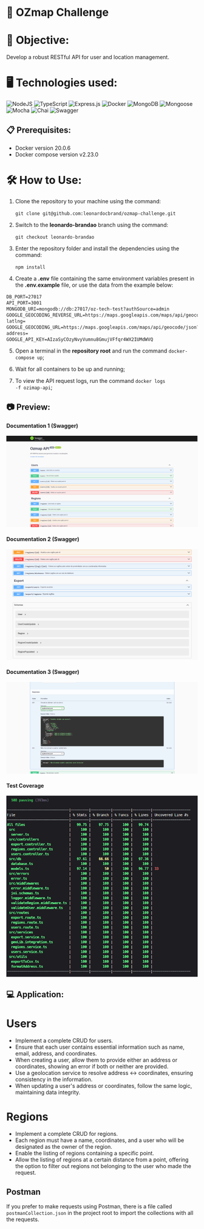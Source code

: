 # 🛒 OZmap Challenge

# 🎯 Objective:

Develop a robust RESTful API for user and location management.

# 🖥️ Technologies used:

![NodeJS](https://img.shields.io/badge/node.js-6DA55F?style=for-the-badge&logo=node.js&logoColor=white)
![TypeScript](https://img.shields.io/badge/typescript-%23007ACC.svg?style=for-the-badge&logo=typescript&logoColor=white)
![Express.js](https://img.shields.io/badge/express.js-%23404d59.svg?style=for-the-badge&logo=express&logoColor=%2361DAFB)
![Docker](https://img.shields.io/badge/docker-%230db7ed.svg?style=for-the-badge&logo=docker&logoColor=white)
![MongoDB](https://img.shields.io/badge/MongoDB-%234ea94b.svg?style=for-the-badge&logo=mongodb&logoColor=white)
![Mongoose](https://img.shields.io/badge/mongooose-%234ea94b.svg?style=for-the-badge&logo=mongoose&logoColor=white)
![Mocha](https://img.shields.io/badge/-mocha-%238D6748?style=for-the-badge&logo=mocha&logoColor=white)
![Chai](https://img.shields.io/badge/chai-974942?style=for-the-badge&logo=chai&logoColor=white)
![Swagger](https://img.shields.io/badge/-Swagger-%23Clojure?style=for-the-badge&logo=swagger&logoColor=white)

## 📋 Prerequisites:

- Docker version 20.0.6
- Docker compose version v2.23.0

# 🛠️ How to Use:

1. Clone the repository to your machine using the command:

   `git clone git@github.com:leonardocbrand/ozmap-challenge.git`

2. Switch to the **leonardo-brandao** branch using the command:

   `git checkout leonardo-brandao`

3. Enter the repository folder and install the dependencies using the command:

   `npm install`

4. Create a **.env** file containing the same environment variables present in the **.env.example** file, or use the data from the example below:
<pre>
<code>DB_PORT=27017
API_PORT=3001 
MONGODB_URI=mongodb://db:27017/oz-tech-test?authSource=admin
GOOGLE_GEOCODING_REVERSE_URL=https://maps.googleapis.com/maps/api/geocode/json?latlng=
GOOGLE_GEOCODING_URL=https://maps.googleapis.com/maps/api/geocode/json?address=
GOOGLE_API_KEY=AIzaSyCOzyNvyVumnu8GmujVFfqr4WX2IUMdWVQ
</code></pre>

5. Open a terminal in the **repository root** and run the command <code>docker-compose up</code>;

6. Wait for all containers to be up and running;

7. To view the API request logs, run the command <code>docker logs -f ozimap-api</code>;

## 📷 Preview:

#### Documentation 1 (Swagger)

![alt text](./preview/swagger.png)

#### Documentation 2 (Swagger)

![alt text](./preview/swagger2.png)

#### Documentation 3 (Swagger)

![alt text](./preview/swagger3.png)

#### Test Coverage

![alt text](./preview/coverage.png)

## 💻 Application:

# Users

- Implement a complete CRUD for users.
- Ensure that each user contains essential information such as name, email, address, and coordinates.
- When creating a user, allow them to provide either an address or coordinates, showing an error if both or neither are provided.
- Use a geolocation service to resolve address ↔ coordinates, ensuring consistency in the information.
- When updating a user's address or coordinates, follow the same logic, maintaining data integrity.

# Regions

- Implement a complete CRUD for regions.
- Each region must have a name, coordinates, and a user who will be designated as the owner of the region.
- Enable the listing of regions containing a specific point.
- Allow the listing of regions at a certain distance from a point, offering the option to filter out regions not belonging to the user who made the request.

## Postman

If you prefer to make requests using Postman, there is a file called `postmanCollection.json` in the project root to import the collections with all the requests.
